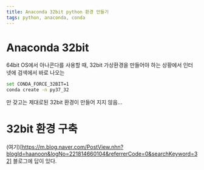 ```yaml
---
title: Anaconda 32bit python 환경 만들기
tags: python, anaconda, conda
---
```



# Anaconda 32bit

64bit OS에서 아나콘다를 사용할 때,
32bit 가상환경을 만들어야 하는 상황에서
인터넷에 검색에서 바로 나오는

```sh
set CONDA_FORCE_32BIT=1
conda create -n py37_32
```

만 갖고는 제대로된 32bit 환경이 만들어 지지 않음...
 

<!--more-->

# 32bit 환경 구축

(여기)[https://m.blog.naver.com/PostView.nhn?blogId=haanoon&logNo=221814660104&referrerCode=0&searchKeyword=32]
블로그에 답이 있다.





